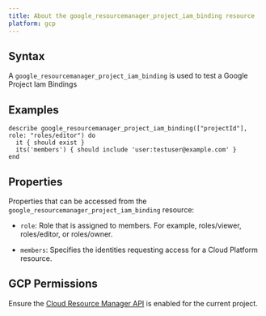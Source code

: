 ```yaml
---
title: About the google_resourcemanager_project_iam_binding resource
platform: gcp
---
```


## Syntax
A `google_resourcemanager_project_iam_binding` is used to test a Google Project Iam Bindings

## Examples
```
describe google_resourcemanager_project_iam_binding(["projectId"], role: "roles/editor") do
  it { should exist }
  its('members') { should include 'user:testuser@example.com' }
end
```

## Properties
Properties that can be accessed from the `google_resourcemanager_project_iam_binding` resource:

  * `role`: Role that is assigned to members. For example, roles/viewer, roles/editor, or roles/owner.

  * `members`: Specifies the identities requesting access for a Cloud Platform resource.


## GCP Permissions

Ensure the [Cloud Resource Manager API](https://console.cloud.google.com/apis/library/cloudresourcemanager.googleapis.com/) is enabled for the current project.
